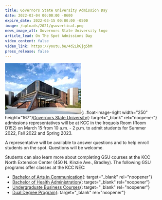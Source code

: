 ```yaml
---
title: Governors State University Admission Day
date: 2022-03-04 00:00:00 -0600
expire_date: 2022-03-15 00:00:00 -0500
image: /uploads/2021/gsuvertical.png
news_image_alt: Governors State University logo
article_lead: On The Spot Admissions Day
video_content: false
video_link: https://youtu.be/4d2LkGjg5bM
press_release: false
---
```

![](/uploads/2021/gsu-resized.jpg){: .float-image-right width="250" height="167"}[Governors State University](http://www.govst.edu){: target="_blank" rel="noopener"} admissions representatives will be at KCC in the Iroquois Room (Room D152) on March 15 from 10 a.m. - 2 p.m. to admit students for Summer 2022, Fall 2022 and Spring 2023.

A representative will be available to answer questions and to help enroll students on the spot. Questions will be welcome.

Students can also learn more about completing GSU courses at the KCC North Extension Center (450 N. Kinzie Ave., Bradley). The following GSU programs offer classes at the KCC NEC:

* [Bachelor of Arts in Communication](https://www.govst.edu/communicationBA/){: target="_blank" rel="noopener"}
* [Bachelor of Health Administration](https://www.govst.edu/healthadministrationBHA/){: target="_blank" rel="noopener"}
* [Undergraduate Business Courses](https://www.govst.edu/COBPrograms/){: target="_blank" rel="noopener"}
* [Dual Degree Program](https://www.govst.edu/ddp/){: target="_blank" rel="noopener"}

&nbsp;
